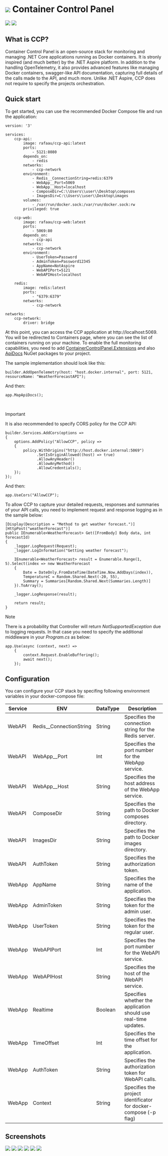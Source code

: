 <h1>
  <img src="https://i.imgur.com/rm066eX.png">
  Container Control Panel
</h1>

<p float="left">
	<img src="https://img.shields.io/badge/.NET-9.0-blue">
	<a href="https://www.nuget.org/packages/ContainerControlPanel.Extensions/">
		<img src="https://img.shields.io/badge/ContainerControlPanel.Extensions-1.0.0-blue">
	</a>
</p>

## What is CCP?
Container Control Panel is an open-source stack for monitoring and managing .NET Core applications running as Docker containers.
It is stronly inspired (and much better) by the .NET Aspire platform. In addition to the handling OpenTelemetry, it also provides
advanced features like managing Docker containers, swagger-like API documentation, capturing full details of the calls made to the
API, and much more. Unlike .NET Aspire, CCP does not require to specify the projects orchestration.

## Quick start
To get started, you can use the recommended Docker Compose file and run the application:
```
version: '3'

services:
    ccp-api:
        image: rafaau/ccp-api:latest
        ports:
            - 5121:8080
        depends_on:
            - redis
        networks:
            - ccp-network
        environment:
            - Redis__ConnectionString=redis:6379
            - WebApp__Port=5069
            - WebApp__Host=localhost
            - ComposeDir=C:\\Users\\user\\Desktop\composes
            - ImagesDir=C:\\Users\\user\\Desktop\images
        volumes:
            - /var/run/docker.sock:/var/run/docker.sock:rw
        privileged: true

    ccp-web:
        image: rafaau/ccp-web:latest
        ports:
            - 5069:80
        depends_on:
            - ccp-api
        networks:
            - ccp-network
        environment:
            - UserToken=Password
            - AdminToken=Password12345
            - AppName=NotAspire
            - WebAPIPort=5121
            - WebAPIHost=localhost

    redis:
        image: redis:latest
        ports:
            - "6379:6379"
        networks:
            - ccp-network     

networks:
    ccp-network:
        driver: bridge

```

At this point, you can access the CCP application at http://localhost:5069. You will be redirected to Containers page, where you can
see the list of containers running on your machine. To enable the full monitoring capabilities, you need to add 
<a href="https://www.nuget.org/packages/ContainerControlPanel.Extensions/">ContainerControlPanel.Extensions</a>
and also <a href="https://www.nuget.org/packages/ApiDocs/">ApiDocs</a> NuGet packages to your project.

The sample implementation should look like this:

```
builder.AddOpenTelemetry(host: "host.docker.internal", port: 5121, resourceName: "WeatherForecastAPI");
```

And then:

```
app.MapApiDocs();
```
<br>

> [!IMPORTANT]
> It is also recommended to specify CORS policy for the CCP API:

```
builder.Services.AddCors(options =>
{
    options.AddPolicy("AllowCCP", policy =>
    {
        policy.WithOrigins("http://host.docker.internal:5069")
              .SetIsOriginAllowed((host) => true)
              .AllowAnyHeader()
              .AllowAnyMethod()
              .AllowCredentials();
    });
});
```

And then:

```
app.UseCors("AllowCCP");
```

To allow CCP to capture your detailed requests, responses and summaries of your API calls, you need to implement request and response logging as in the sample below:

```
[Display(Description = "Method to get weather forecast.")]
[HttpPost("weatherForecast")]
public IEnumerable<WeatherForecast> Get([FromBody] Body data, int forecastId)
{
    _logger.LogRequest(Request);
    _logger.LogInformation("Getting weather forecast");

    IEnumerable<WeatherForecast> result = Enumerable.Range(1, 5).Select(index => new WeatherForecast
    {
        Date = DateOnly.FromDateTime(DateTime.Now.AddDays(index)),
        TemperatureC = Random.Shared.Next(-20, 55),
        Summary = Summaries[Random.Shared.Next(Summaries.Length)]
    }).ToArray();

    _logger.LogResponse(result);

    return result;
}
```

> [!NOTE]
> There is a probability that Controller will return <i>NotSupportedException</i> due to logging requests. In that case you need to specify the additional middleware in your <i>Program.cs</i> as below:

```
app.Use(async (context, next) =>
    {
        context.Request.EnableBuffering();
        await next();
    });
```

## Configuration
You can configure your CCP stack by specifing following environment variables in your docker-compose file:

| Service | ENV                     | DataType   | Description                                                     |
| ------- | ----------------------- | ---------- | --------------------------------------------------------------- |
| WebAPI  | Redis__ConnectionString | String     | Specifies the connection string for the Redis server.           |
| WebAPI  | WebApp__Port            | Int        | Specifies the port number for the WebApp service.               |
| WebAPI  | WebApp__Host            | String     | Specifies the host address of the WebApp service.               |
| WebAPI  | ComposeDir              | String     | Specifies the path to Docker composes directory.                |
| WebAPI  | ImagesDir               | String     | Specifies the path to Docker images directory.                  |
| WebAPI  | AuthToken               | String     | Specifies the authorization token.                              |
| WebApp  | AppName                 | String     | Specifies the name of the application.                          |
| WebApp  | AdminToken              | String     | Specifies the token for the admin user.                         |
| WebApp  | UserToken               | String     | Specifies the token for the regular user.                       |
| WebApp  | WebAPIPort              | Int        | Specifies the port number for the WebAPI service.               |
| WebApp  | WebAPIHost              | String     | Specifies the host of the WebAPI service.                       |
| WebApp  | Realtime                | Boolean    | Specifies whether the application should use real-time updates. |
| WebApp  | TimeOffset              | Int        | Specifies the time offset for the application.                  |
| WebApp  | AuthToken               | String     | Specifies the authorization token for WebAPI calls.             |
| WebApp  | Context                 | String     | Specifies the project identificator for docker-compose (-p flag)|

## Screenshots

<img src="https://i.imgur.com/mPMtZjF.png">
<img src="https://i.imgur.com/gJkQAQX.png">
<img src="https://i.imgur.com/QwxgEzu.png">
<img src="https://i.imgur.com/11BVYyl.png">
<img src="https://i.imgur.com/StVtqdt.png">
<img src="https://i.imgur.com/WLWoxm1.png">
